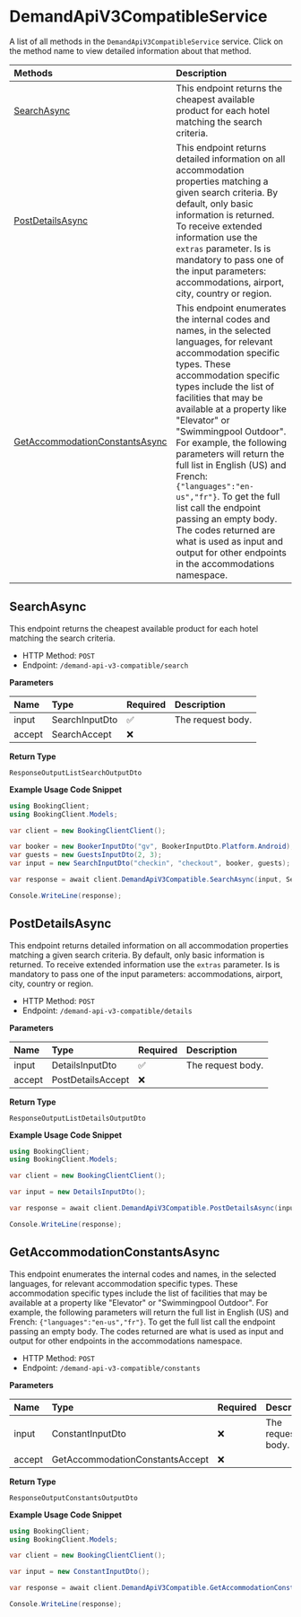 # DemandApiV3CompatibleService

A list of all methods in the `DemandApiV3CompatibleService` service. Click on the method name to view detailed information about that method.

| Methods                                                           | Description                                                                                                                                                                                                                                                                                                                                                                                                                                                                                                                                                                        |
| :---------------------------------------------------------------- | :--------------------------------------------------------------------------------------------------------------------------------------------------------------------------------------------------------------------------------------------------------------------------------------------------------------------------------------------------------------------------------------------------------------------------------------------------------------------------------------------------------------------------------------------------------------------------------- |
| [SearchAsync](#searchasync)                                       | This endpoint returns the cheapest available product for each hotel matching the search criteria.                                                                                                                                                                                                                                                                                                                                                                                                                                                                                  |
| [PostDetailsAsync](#postdetailsasync)                             | This endpoint returns detailed information on all accommodation properties matching a given search criteria. By default, only basic information is returned. To receive extended information use the `extras` parameter. Is is mandatory to pass one of the input parameters: accommodations, airport, city, country or region.                                                                                                                                                                                                                                                    |
| [GetAccommodationConstantsAsync](#getaccommodationconstantsasync) | This endpoint enumerates the internal codes and names, in the selected languages, for relevant accommodation specific types. These accommodation specific types include the list of facilities that may be available at a property like "Elevator" or "Swimmingpool Outdoor". For example, the following parameters will return the full list in English (US) and French: `{"languages":"en-us","fr"}`. To get the full list call the endpoint passing an empty body. The codes returned are what is used as input and output for other endpoints in the accommodations namespace. |

## SearchAsync

This endpoint returns the cheapest available product for each hotel matching the search criteria.

- HTTP Method: `POST`
- Endpoint: `/demand-api-v3-compatible/search`

**Parameters**

| Name   | Type           | Required | Description       |
| :----- | :------------- | :------- | :---------------- |
| input  | SearchInputDto | ✅       | The request body. |
| accept | SearchAccept   | ❌       |                   |

**Return Type**

`ResponseOutputListSearchOutputDto`

**Example Usage Code Snippet**

```csharp
using BookingClient;
using BookingClient.Models;

var client = new BookingClientClient();

var booker = new BookerInputDto("gv", BookerInputDto.Platform.Android);
var guests = new GuestsInputDto(2, 3);
var input = new SearchInputDto("checkin", "checkout", booker, guests);

var response = await client.DemandApiV3Compatible.SearchAsync(input, SearchAccept.ApplicationJson);

Console.WriteLine(response);
```

## PostDetailsAsync

This endpoint returns detailed information on all accommodation properties matching a given search criteria. By default, only basic information is returned. To receive extended information use the `extras` parameter. Is is mandatory to pass one of the input parameters: accommodations, airport, city, country or region.

- HTTP Method: `POST`
- Endpoint: `/demand-api-v3-compatible/details`

**Parameters**

| Name   | Type              | Required | Description       |
| :----- | :---------------- | :------- | :---------------- |
| input  | DetailsInputDto   | ✅       | The request body. |
| accept | PostDetailsAccept | ❌       |                   |

**Return Type**

`ResponseOutputListDetailsOutputDto`

**Example Usage Code Snippet**

```csharp
using BookingClient;
using BookingClient.Models;

var client = new BookingClientClient();

var input = new DetailsInputDto();

var response = await client.DemandApiV3Compatible.PostDetailsAsync(input, PostDetailsAccept.ApplicationJson);

Console.WriteLine(response);
```

## GetAccommodationConstantsAsync

This endpoint enumerates the internal codes and names, in the selected languages, for relevant accommodation specific types. These accommodation specific types include the list of facilities that may be available at a property like "Elevator" or "Swimmingpool Outdoor". For example, the following parameters will return the full list in English (US) and French: `{"languages":"en-us","fr"}`. To get the full list call the endpoint passing an empty body. The codes returned are what is used as input and output for other endpoints in the accommodations namespace.

- HTTP Method: `POST`
- Endpoint: `/demand-api-v3-compatible/constants`

**Parameters**

| Name   | Type                            | Required | Description       |
| :----- | :------------------------------ | :------- | :---------------- |
| input  | ConstantInputDto                | ❌       | The request body. |
| accept | GetAccommodationConstantsAccept | ❌       |                   |

**Return Type**

`ResponseOutputConstantsOutputDto`

**Example Usage Code Snippet**

```csharp
using BookingClient;
using BookingClient.Models;

var client = new BookingClientClient();

var input = new ConstantInputDto();

var response = await client.DemandApiV3Compatible.GetAccommodationConstantsAsync(input, GetAccommodationConstantsAccept.ApplicationJson);

Console.WriteLine(response);
```

<!-- This file was generated by liblab | https://liblab.com/ -->
